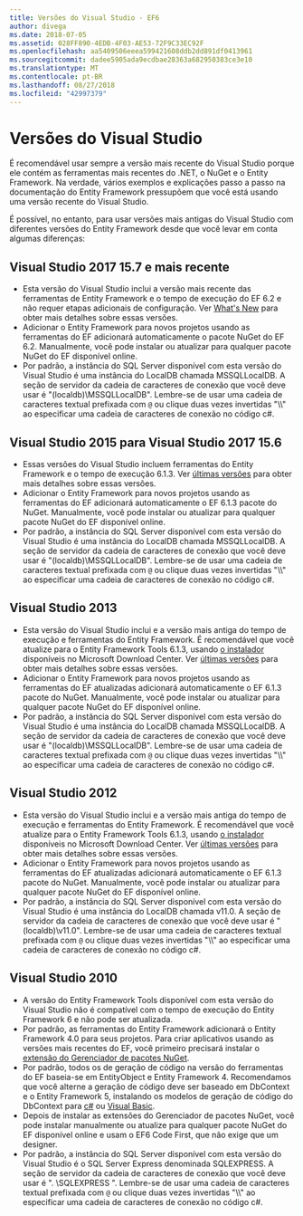 ```yaml
---
title: Versões do Visual Studio - EF6
author: divega
ms.date: 2018-07-05
ms.assetid: 028FF890-4EDB-4F03-AE53-72F9C33EC92F
ms.openlocfilehash: aa5409506eeea599421608ddb2dd891df0413961
ms.sourcegitcommit: dadee5905ada9ecdbae28363a682950383ce3e10
ms.translationtype: MT
ms.contentlocale: pt-BR
ms.lasthandoff: 08/27/2018
ms.locfileid: "42997379"
---
```

# <a name="visual-studio-releases"></a>Versões do Visual Studio

É recomendável usar sempre a versão mais recente do Visual Studio porque ele contém as ferramentas mais recentes do .NET, o NuGet e o Entity Framework.
Na verdade, vários exemplos e explicações passo a passo na documentação do Entity Framework pressupõem que você está usando uma versão recente do Visual Studio.

É possível, no entanto, para usar versões mais antigas do Visual Studio com diferentes versões do Entity Framework desde que você levar em conta algumas diferenças:

## <a name="visual-studio-2017-157-and-newer"></a>Visual Studio 2017 15.7 e mais recente

- Esta versão do Visual Studio inclui a versão mais recente das ferramentas de Entity Framework e o tempo de execução do EF 6.2 e não requer etapas adicionais de configuração.
Ver [What's New](~/ef6/what-is-new/index.md) para obter mais detalhes sobre essas versões.
- Adicionar o Entity Framework para novos projetos usando as ferramentas do EF adicionará automaticamente o pacote NuGet do EF 6.2.
Manualmente, você pode instalar ou atualizar para qualquer pacote NuGet do EF disponível online.
- Por padrão, a instância do SQL Server disponível com esta versão do Visual Studio é uma instância do LocalDB chamada MSSQLLocalDB.
A seção de servidor da cadeia de caracteres de conexão que você deve usar é "(localdb)\\MSSQLLocalDB".
Lembre-se de usar uma cadeia de caracteres textual prefixada com `@` ou clique duas vezes invertidas "\\\\" ao especificar uma cadeia de caracteres de conexão no código c#.  


## <a name="visual-studio-2015-to-visual-studio-2017-156"></a>Visual Studio 2015 para Visual Studio 2017 15.6

- Essas versões do Visual Studio incluem ferramentas do Entity Framework e o tempo de execução 6.1.3.
Ver [últimas versões](~/ef6/what-is-new/past-releases.md#ef-613) para obter mais detalhes sobre essas versões.
- Adicionar o Entity Framework para novos projetos usando as ferramentas do EF adicionará automaticamente o EF 6.1.3 pacote do NuGet.
Manualmente, você pode instalar ou atualizar para qualquer pacote NuGet do EF disponível online.
- Por padrão, a instância do SQL Server disponível com esta versão do Visual Studio é uma instância do LocalDB chamada MSSQLLocalDB.
A seção de servidor da cadeia de caracteres de conexão que você deve usar é "(localdb)\\MSSQLLocalDB".
Lembre-se de usar uma cadeia de caracteres textual prefixada com `@` ou clique duas vezes invertidas "\\\\" ao especificar uma cadeia de caracteres de conexão no código c#.  


## <a name="visual-studio-2013"></a>Visual Studio 2013
- Esta versão do Visual Studio inclui e a versão mais antiga do tempo de execução e ferramentas do Entity Framework.
É recomendável que você atualize para o Entity Framework Tools 6.1.3, usando [o instalador](https://www.microsoft.com/en-us/download/details.aspx?id=40762) disponíveis no Microsoft Download Center.
Ver [últimas versões](~/ef6/what-is-new/past-releases.md#ef-613) para obter mais detalhes sobre essas versões.
- Adicionar o Entity Framework para novos projetos usando as ferramentas do EF atualizadas adicionará automaticamente o EF 6.1.3 pacote do NuGet.
Manualmente, você pode instalar ou atualizar para qualquer pacote NuGet do EF disponível online.
- Por padrão, a instância do SQL Server disponível com esta versão do Visual Studio é uma instância do LocalDB chamada MSSQLLocalDB.
A seção de servidor da cadeia de caracteres de conexão que você deve usar é "(localdb)\\MSSQLLocalDB".
Lembre-se de usar uma cadeia de caracteres textual prefixada com `@` ou clique duas vezes invertidas "\\\\" ao especificar uma cadeia de caracteres de conexão no código c#.  

## <a name="visual-studio-2012"></a>Visual Studio 2012

- Esta versão do Visual Studio inclui e a versão mais antiga do tempo de execução e ferramentas do Entity Framework.
É recomendável que você atualize para o Entity Framework Tools 6.1.3, usando [o instalador](https://www.microsoft.com/en-us/download/details.aspx?id=40762) disponíveis no Microsoft Download Center.
Ver [últimas versões](~/ef6/what-is-new/past-releases.md#ef-613) para obter mais detalhes sobre essas versões.
- Adicionar o Entity Framework para novos projetos usando as ferramentas do EF atualizadas adicionará automaticamente o EF 6.1.3 pacote do NuGet.
Manualmente, você pode instalar ou atualizar para qualquer pacote NuGet do EF disponível online.
- Por padrão, a instância do SQL Server disponível com esta versão do Visual Studio é uma instância do LocalDB chamada v11.0.
A seção de servidor da cadeia de caracteres de conexão que você deve usar é "(localdb)\\v11.0".
Lembre-se de usar uma cadeia de caracteres textual prefixada com `@` ou clique duas vezes invertidas "\\\\" ao especificar uma cadeia de caracteres de conexão no código c#.  

## <a name="visual-studio-2010"></a>Visual Studio 2010

- A versão do Entity Framework Tools disponível com esta versão do Visual Studio não é compatível com o tempo de execução do Entity Framework 6 e não pode ser atualizada.
- Por padrão, as ferramentas do Entity Framework adicionará o Entity Framework 4.0 para seus projetos.
Para criar aplicativos usando as versões mais recentes do EF, você primeiro precisará instalar o [extensão do Gerenciador de pacotes NuGet](https://marketplace.visualstudio.com/items?itemName=NuGetTeam.NuGetPackageManager).
- Por padrão, todos os de geração de código na versão do ferramentas do EF baseia-se em EntityObject e Entity Framework 4.
Recomendamos que você alterne a geração de código deve ser baseado em DbContext e o Entity Framework 5, instalando os modelos de geração de código do DbContext para [c#](https://marketplace.visualstudio.com/items?itemName=EntityFrameworkTeam.EF5xDbContextGeneratorforC) ou [Visual Basic](https://marketplace.visualstudio.com/items?itemName=EntityFrameworkTeam.EF5xDbContextGeneratorforVBNET).
- Depois de instalar as extensões do Gerenciador de pacotes NuGet, você pode instalar manualmente ou atualize para qualquer pacote NuGet do EF disponível online e usam o EF6 Code First, que não exige que um designer.
- Por padrão, a instância do SQL Server disponível com esta versão do Visual Studio é o SQL Server Express denominada SQLEXPRESS.
A seção de servidor da cadeia de caracteres de conexão que você deve usar é ". \\SQLEXPRESS ".
Lembre-se de usar uma cadeia de caracteres textual prefixada com `@` ou clique duas vezes invertidas "\\\\" ao especificar uma cadeia de caracteres de conexão no código c#.
